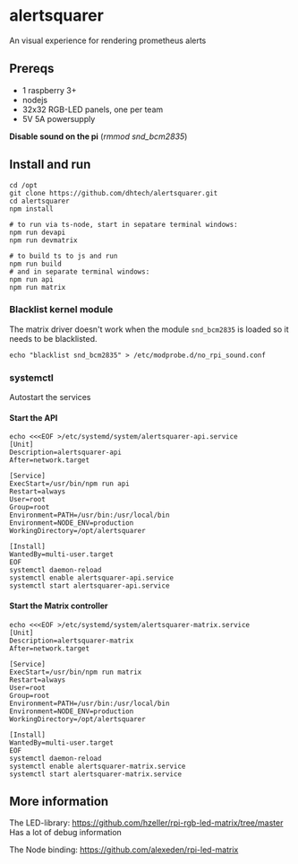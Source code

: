 # alertsquarer
An visual experience for rendering prometheus alerts

## Prereqs
* 1 raspberry 3+
* nodejs
* 32x32 RGB-LED panels, one per team
* 5V 5A powersupply

**Disable sound on the pi** (*rmmod snd_bcm2835*)

## Install and run
```
cd /opt
git clone https://github.com/dhtech/alertsquarer.git
cd alertsquarer
npm install

# to run via ts-node, start in sepatare terminal windows:
npm run devapi
npm run devmatrix

# to build ts to js and run
npm run build
# and in separate terminal windows:
npm run api
npm run matrix
```

### Blacklist kernel module
The matrix driver doesn't work when the module `snd_bcm2835` is loaded so it needs to be blacklisted.

```
echo "blacklist snd_bcm2835" > /etc/modprobe.d/no_rpi_sound.conf
```

### systemctl
Autostart the services

#### Start the API
```
echo <<<EOF >/etc/systemd/system/alertsquarer-api.service
[Unit]
Description=alertsquarer-api
After=network.target

[Service]
ExecStart=/usr/bin/npm run api
Restart=always
User=root
Group=root
Environment=PATH=/usr/bin:/usr/local/bin
Environment=NODE_ENV=production
WorkingDirectory=/opt/alertsquarer

[Install]
WantedBy=multi-user.target
EOF
systemctl daemon-reload
systemctl enable alertsquarer-api.service
systemctl start alertsquarer-api.service

```

#### Start the Matrix controller
```
echo <<<EOF >/etc/systemd/system/alertsquarer-matrix.service
[Unit]
Description=alertsquarer-matrix
After=network.target

[Service]
ExecStart=/usr/bin/npm run matrix
Restart=always
User=root
Group=root
Environment=PATH=/usr/bin:/usr/local/bin
Environment=NODE_ENV=production
WorkingDirectory=/opt/alertsquarer

[Install]
WantedBy=multi-user.target
EOF
systemctl daemon-reload
systemctl enable alertsquarer-matrix.service
systemctl start alertsquarer-matrix.service
```

## More information
The LED-library:
https://github.com/hzeller/rpi-rgb-led-matrix/tree/master
Has a lot of debug information

The Node binding:
https://github.com/alexeden/rpi-led-matrix
